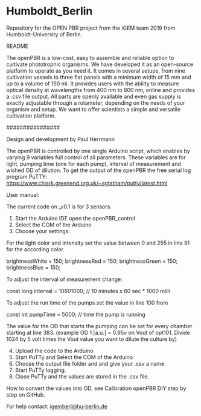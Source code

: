 # Humboldt_Berlin
Repository for the OPEN PBR project from the iGEM team 2019 from Humboldt-University of Berlin. 

README

The openPBR is a low-cost, easy to assemble and reliable option to cultivate phototrophic organisms. We have developed it as an open-source platform to operate as you need it. It comes in several setups, from nine cultivation vessels to three flat panels with a minimum width of 15 mm and up to a volume of 190 ml. It provides users with the ability to measure optical density at wavelengths from 400 nm to 800 nm, online and provides a .csv file output. All parts are openly available and even gas supply is exactly adjustable through a rotameter, depending on the needs of your organism and setup. We want to offer scientists a simple and versatile cultivation platform.

################

Design and development by Paul Herrmann

The openPBR is controlled by one single Arduino script, which enables by varying 9 variables full control of all parameters. 
These variables are for light, pumping time (one for each pump), interval of measurement and wished OD of dilution.
To get the output of the openPBR the free serial log program PuTTY: https://www.chiark.greenend.org.uk/~sgtatham/putty/latest.html



User manual:

The current code on _v0.1 is for 3 sensors. 

1. Start the Arduino IDE open the openPBR_control
2. Select the COM of the Arduino
3. Choose your settings:

For the light color and intensity set the value between 0 and 255 in line 91 for the according color.

brightnessWhite = 150;
brightnessRed = 150;
brightnessGreen = 150;
brightnessBlue = 150; 

To adjust the interval of measurement change:

const long interval = 10*60*1000; // 10 minutes x 60 sec * 1000 milli 

To adjust the run time of the pumps set the value in line 100 from 

const int pumpTime = 5000; // time the pump is running

The value for the OD that starts the pumping can be set for every chamber starting at line 383. (example OD 1 [a.u.] = 0.95v on Vout of opt101. Divide 1024 by 5 volt times the Vout value you want to dilute the culture by)
 
4. Upload the code to the Arduino
5. Start PuTTy and Select the COM of the Arduino
6. Choose the output file folder and and give your .csv a name.
7. Start PuTTy logging.
8. Close PuTTy and the values are stored in the .csv file.


How to convert the values into OD, see Calibration openPBR DIY step by step on GitHub.

For help contact: igemberl@hu-berlin.de 

